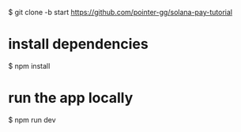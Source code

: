 $ git clone -b start https://github.com/pointer-gg/solana-pay-tutorial
# install dependencies
$ npm install
# run the app locally
$ npm run dev
